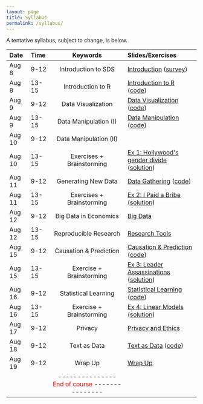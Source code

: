 ```yaml
---
layout: page
title: Syllabus
permalink: /syllabus/
---
```


A tentative syllabus, subject to change, is below.

|Date|Time|Keywords|Slides/Exercises|
|:----|:-----|:-----:|:-----|
|Aug 8| 9-12 | Introduction to SDS | [Introduction](https://sebastianbarfort.github.io/sds_summer/slides/intro.pdf) ([survey](https://sebastianbarfort.typeform.com/to/Rs3G3f))
|Aug 8| 13-15 | Introduction to R | [Introduction to R](https://sebastianbarfort.github.io/sds_summer/slides/intro_R.pdf) ([code](https://sebastianbarfort.github.io/sds_summer/code/intro_R.R))
|Aug 9| 9-12 | Data Visualization | [Data Visualization](https://sebastianbarfort.github.io/sds_summer/slides/visualization.pdf) ([code](https://sebastianbarfort.github.io/sds_summer/code/visualization.R))
|Aug 9| 13-15 | Data Manipulation (I) | [Data Manipulation](https://sebastianbarfort.github.io/sds_summer/slides/manipulation.pdf) ([code](https://sebastianbarfort.github.io/sds_summer/code/manipulation.R))
|Aug 10| 9-12 | Data Manipulation (II) |  
|Aug 10| 13-15 | Exercises + Brainstorming | [Ex 1: Hollywood's gender divide](https://sebastianbarfort.github.io/sds_summer/posts/2016/08/05/exercise-1.html) ([solution](https://sebastianbarfort.github.io/sds_summer/code/exercise1.R))
|Aug 11| 9-12 | Generating New Data | [Data Gathering](https://sebastianbarfort.github.io/sds_summer/slides/gathering.pdf) ([code](https://sebastianbarfort.github.io/sds_summer/code/gathering.R))
|Aug 11| 13-15 | Exercises + Brainstorming  |  [Ex 2: I Paid a Bribe](https://sebastianbarfort.github.io/sds_summer/posts/2016/08/06/exercise-2.html) ([solution](https://sebastianbarfort.github.io/sds_summer/code/exercise2.R))
|Aug 12| 9-12 |  Big Data in Economics | [Big Data](https://sebastianbarfort.github.io/sds_summer/slides/bigdata.pdf)
|Aug 12| 13-15 | Reproducible Research | [Research Tools](https://sebastianbarfort.github.io/sds_summer/slides/tools.pdf)
|Aug 15| 9-12 |  Causation & Prediction | [Causation & Prediction](https://sebastianbarfort.github.io/sds_summer/slides/causality.pdf) ([code](https://sebastianbarfort.github.io/sds_summer/code/causality.R))
|Aug 15| 13-15 | Exercise + Brainstorming |  [Ex 3: Leader Assassinations](https://sebastianbarfort.github.io/sds_summer/posts/2016/08/14/exercise-3.html) ([solution](https://sebastianbarfort.github.io/sds_summer/code/exercise3.R))
|Aug 16| 9-12 |  Statistical Learning | [Statistical Learning](https://sebastianbarfort.github.io/sds_summer/slides/learning.pdf) ([code](https://sebastianbarfort.github.io/sds_summer/code/learning.R))
|Aug 16| 13-15 | Exercise + Brainstorming |  [Ex 4: Linear Models](https://sebastianbarfort.github.io/sds_summer/posts/2016/08/15/exercise-4.html) ([solution](https://sebastianbarfort.github.io/sds_summer/code/exercise4.R))
|Aug 17| 9-12 |  Privacy |  [Privacy and Ethics](https://sebastianbarfort.github.io/sds_summer/slides/privacy_ethics.pdf)
|Aug 18| 9-12 |  Text as Data | [Text as Data](https://sebastianbarfort.github.io/sds_summer/slides/textdata.pdf) ([code](https://sebastianbarfort.github.io/sds_summer/code/textdata.R))
|Aug 19| 9-12 |  Wrap Up |  [Wrap Up](https://sebastianbarfort.github.io/sds_summer/slides/wrapup.pdf)
| | | ---------------  <font color="red"> End of course </font> --------------- | |

